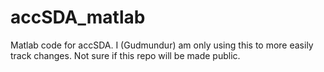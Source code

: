 # accSDA_matlab

Matlab code for accSDA. I (Gudmundur) am only using this to more easily track changes. Not sure if this repo will be made public.
